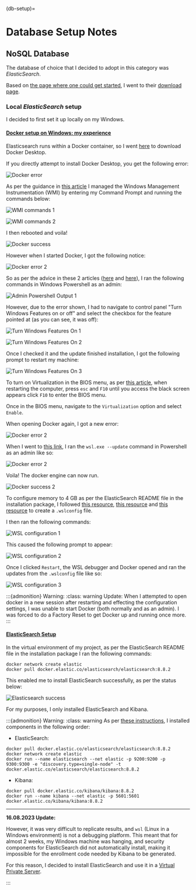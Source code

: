 (db-setup)=
# Database Setup Notes

## NoSQL Database

The database of choice that I decided to adopt in this category was *ElasticSearch*.

Based on [the page where one could get started](https://www.elastic.co/webinars/getting-started-elasticsearch),
I went to their [download page](https://www.elastic.co/downloads/elasticsearch).

### Local *ElasticSearch* setup

I decided to first set it up locally on my Windows.

#### <u>Docker setup on Windows: my experience</u>

Elasticsearch runs within a Docker container, so I went [here](https://www.docker.com/products/docker-desktop/)
to download Docker Desktop.

If you directly attempt to install Docker Desktop, you get the following error:

![Docker error](../_static/images/docker-error.jpg)

As per the guidance in [this article](https://stackoverflow.com/questions/71095210/installing-docker-desktop-4-5-0-failed-componet-communityinstaller-enablefeatur)
I managed the Windows Management Instrumentation (WMI) by entering my Command Prompt and running the commands below:

![WMI commands 1](../_static/images/WMI-commands1.jpg)

![WMI commands 2](../_static/images/WMI-commands2.jpg)

I then rebooted and voila!

![Docker success](../_static/images/docker-success.jpg)

However when I started Docker, I got the following notice:

![Docker error 2](../_static/images/docker-home.jpg)

So as per the advice in these 2 articles ([here](https://stackoverflow.com/questions/39684974/docker-for-windows-error-hardware-assisted-virtualization-and-data-execution-p) and
[here](https://stackoverflow.com/questions/56141254/enabling-hyper-v-in-bios-is-required-for-docker-to-work)),
I ran the following commands in Windows Powershell as an admin:

![Admin Powershell Output 1](../_static/images/Hyper-V-1.jpg)

However, due to the error shown, I had to navigate to control panel "Turn Windows Features on or off"
and select the checkbox for the feature pointed at (as you can see, it was off):

![Turn Windows Features On 1](../_static/images/Hyper-V-2.jpg)

![Turn Windows Features On 2](../_static/images/Hyper-V-3.jpg)

Once I checked it and the update finished installation, I got the following prompt to restart my
machine:

![Turn Windows Features On 3](../_static/images/Hyper-V-4.jpg)

To turn on Virtualization in the BIOS menu, as per [this article](https://www.thewindowsclub.com/disable-hardware-virtualization-in-windows-10),
when restarting the computer, press `esc` and `F10` until you access the black screen appears click `F10` to enter the BIOS menu.

Once in the BIOS menu, navigate to the `Virtualization` option and select `Enable`.

When opening Docker again, I got a new error:

![Docker error 2](../_static/images/docker-home-2.jpg)

When I went to [this link](https://learn.microsoft.com/en-us/windows/wsl/install-manual#step-4---download-the-linux-kernel-update-package), I ran the
`wsl.exe --update` command in Powershell as an admin like so:

![Docker error 2](../_static/images/wsl-update.jpg)

Voila! The docker engine can now run.

![Docker success 2](../_static/images/docker-success-2.jpg)

To configure memory to 4 GB as per the ElasticSearch README file in the installation package,
I followed [this resource](https://learn.microsoft.com/en-us/windows/wsl/wsl-config#configure-global-options-with-wslconfig),
[this resource](https://superuser.com/questions/1765370/cannot-locate-wslconfig-in-user-profile-on-windows-11) and
[this resource](https://github.com/MicrosoftDocs/wsl/blob/main/WSL/wsl-config.md)
to create a `.wslconfig` file.

I then ran the following commands:

![WSL configuration 1](../_static/images/wsl-configuration-1.jpg)

This caused the following prompt to appear:

![WSL configuration 2](../_static/images/wsl-configuration-2.jpg)

Once I clicked `Restart`, the WSL debugger and Docker opened and ran the updates from the `.wslconfig` file like so: 

![WSL configuration 3](../_static/images/wsl-configuration-3.jpg)

:::{admonition} Warning:
:class: warning
Update: When I attempted to open docker in a new session after restarting and effecting the
configuration settings, I was unable to start Docker (both normally and as an admin). I was
forced to do a Factory Reset to get Docker up and running once more.
:::


#### <u>ElasticSearch Setup</u>

In the virtual environment of my project, as per the ElasticSearch README file in the installation package I ran
the following commands:

```
docker network create elastic
docker pull docker.elastic.co/elasticsearch/elasticsearch:8.8.2
```

This enabled me to install ElasticSearch successfully, as per the status below:

![Elasticsearch success](../_static/images/elasticsearch-success.jpg)

For my purposes, I only installed ElasticSearch and Kibana.

:::{admonition} Warning:
:class: warning
As per [these instructions](https://www.elastic.co/guide/en/elastic-stack/current/installing-elastic-stack.html),
I installed components in the following order:
* ElasticSearch:
```
docker pull docker.elastic.co/elasticsearch/elasticsearch:8.8.2
docker network create elastic
docker run --name elasticsearch --net elastic -p 9200:9200 -p 9300:9300 -e "discovery.type=single-node" -t docker.elastic.co/elasticsearch/elasticsearch:8.8.2
```
* Kibana:
```
docker pull docker.elastic.co/kibana/kibana:8.8.2
docker run --name kibana --net elastic -p 5601:5601 docker.elastic.co/kibana/kibana:8.8.2
```

----

**16.08.2023 Update:**

However, it was very difficult to replicate results, and `wsl` (Linux in a Windows environment) is not a debugging platform.
This meant that for almost 2 weeks, my Windows machine was hanging, and security components for ElasticSearch did not automatically
install, making it impossible for the enrollment code needed by Kibana to be generated.

For this reason, I decided to install ElasticSearch and use it in a [Virtual Private Server](VM-setup).

:::
